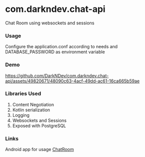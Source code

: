 # com.darkndev.chat-api
Chat Room using websockets and sessions
### Usage
Configure the application.conf according to needs and DATABASE_PASSWORD as environment variable
### Demo


https://github.com/DarkNDev/com.darkndev.chat-api/assets/49820671/48090c63-4acf-49dd-ac61-16ca665b59ae


### Libraries Used
1. Content Negotiation
2. Kotlin serialization
3. Logging
4. Websockets and Sessions
5. Exposed with PostgreSQL
### Links
Android app for usage [ChatRoom](https://github.com/DarkNDev/ChatRoom)
